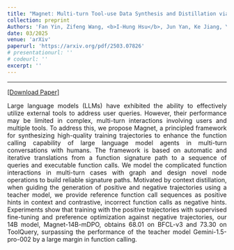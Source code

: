 ```yaml
---
title: "Magnet: Multi-turn Tool-use Data Synthesis and Distillation via Graph Translation"
collection: preprint
Authors: 'Fan Yin, Zifeng Wang, <b>I-Hung Hsu</b>, Jun Yan, Ke Jiang, Yanfei Chen, Jindong Gu, Long T Le, Kai-Wei Chang, Chen-Yu Lee, Hamid Palangi, Tomas Pfister.'
date: 03/2025
venue: 'arXiv'
paperurl: 'https://arxiv.org/pdf/2503.07826'
# presentationurl: ''
# codeurl: ''
excerpt: ''
---
```

---
<a href='https://arxiv.org/pdf/2503.07826' target="_blank">[Download Paper]</a>

<p align="justify">
Large language models (LLMs) have exhibited the ability to effectively utilize external tools to address user queries. However, their performance may be limited in complex, multi-turn interactions involving users and multiple tools. To address this, we propose Magnet, a principled framework for synthesizing high-quality training trajectories to enhance the function calling capability of large language model agents in multi-turn conversations with humans. The framework is based on automatic and iterative translations from a function signature path to a sequence of queries and executable function calls. We model the complicated function interactions in multi-turn cases with graph and design novel node operations to build reliable signature paths. Motivated by context distillation, when guiding the generation of positive and negative trajectories using a teacher model, we provide reference function call sequences as positive hints in context and contrastive, incorrect function calls as negative hints. Experiments show that training with the positive trajectories with supervised fine-tuning and preference optimization against negative trajectories, our 14B model, Magnet-14B-mDPO, obtains 68.01 on BFCL-v3 and 73.30 on ToolQuery, surpassing the performance of the teacher model Gemini-1.5-pro-002 by a large margin in function calling.
</p>
